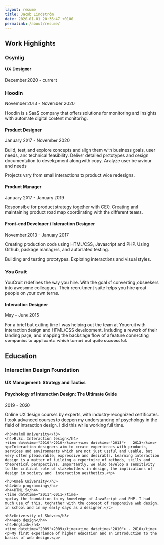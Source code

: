 ```yaml
---
layout: resume
title: Jacob Lindström
date: 2020-01-01 20:36:47 +0100
permalink: /about/resume/
---
```

<section>
    <h2>Work Highlights</h2>
    <h3>Osynlig</h3>
    <h4>UX Designer</h4>
    <time datetime="2020-12">December 2020</time><time datetime="{{ 'now' | date: '%Y-%m-%d %H:%M' }}"> - current</time>
    <h3>Hoodin</h3>
    <time datetime="2013-11">November 2013</time> <time datetime="2020-11"> - November 2020</time>
    <p>Hoodin is a SaaS company that offers solutions for monitoring and insights with automate digital content monitoring.</p>
    <h4>Product Designer</h4>
    <time datetime="2017-01">January 2017</time><time datetime="2020-11"> - November 2020</time>
    <p>Build, test, and explore concepts and align them with business goals, user needs, and technical feasibility. Deliver detailed prototypes and design documentation to development along with copy. Analyze user behaviour and needs.</p>
    <p>Projects vary from small interactions to product wide redesigns.</p>
    <h4>Product Manager</h4>
    <time datetime="2017-01">January 2017</time><time datetime="2019-01"> - January 2019</time>
    <p>Responsible for product strategy together with CEO. Creating and maintaining product road map coordinating with the different teams.</p>
    <h4>Front-end Developer / Interaction Designer</h4>
    <time datetime="2013-11">November 2013</time><time datetime="2017-01"> - January 2017</time>
    <p>Creating production code using HTML/CSS, Javascript and PHP. Using Github, package managers, and automated testing.</p>
    <p>Building and testing prototypes. Exploring interactions and visual styles.</p>
    <h3>YouCruit</h3>
    <p>YouCruit redefines the way you hire. With the goal of converting jobseekers into awesome colleagues. Their recruitment suite helps you hire great people on your own terms.</p>
    <h4>Interaction Designer</h4>
    <time datetime="2015-05">May</time><time datetime="2015-06"> - June 2015</time>
    <p>For a brief but exiting time I was helping out the team at Youcruit with interaction design and HTML/CSS development. Including a rework of their landing page, and mapping the backstage flow of a feature connecting companies to applicants, which turned out quite successful.</p>
</section>    
<section>
    <h2>Education</h2>
    <h3>Interaction Design Foundation<h3>
    <h4>UX Management: Strategy and Tactics</h4>
    <h4>Psychology of Interaction Design: The Ultimate Guide</h4>
    <time datetime="2019">2019</time><time datetime="2020"> - 2020</time>
    <p>Online UX design courses by experts, with industry-recognized certificates. I took advanced courses to deepen my understanding of psychology in the field of interaction design. I did this while working full time.</p>

    <h3>Malmö University</h3>
    <h4>B.Sc. Interaction Design</h4>
    <time datetime="2010">2010</time><time datetime="2013"> - 2013</time>
    <p>Interaction designers aim to create experiences with products, services and environments which are not just useful and usable, but very often pleasurable, expressive and desirable. Learning interaction design is a matter of building a repertoire of methods, skills and theoretical perspectives. Importantly, we also develop a sensitivity to the critical role of stakeholders in design, the implications of design in society and  interaction aesthetics.</p>

    <h3>Umeå University</h3>
    <h4>Web programming</h4>
    <h4>HTML 5</h4>
    <time datetime="2011">2011</time>
    <p>Lay the foundation to my knowledge of JavaScript and PHP. I had much use of this. toghether with the concept of responsive web design, in school and in my early days as a designer.</p>

    <h3>University of Skövde</h3>
    <h4>Web design</h4>
    <h4>English</h4>
    <time datetime="2009">2009</time><time datetime="2010"> - 2010</time>
    <p>My first experience of higher education and an introduction to the basics of web design.</p>
</section>
